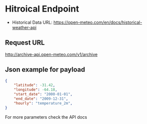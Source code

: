 # Hitroical Endpoint

- Historical Data URL: https://open-meteo.com/en/docs/historical-weather-api

## Request URL

http://archive-api.open-meteo.com/v1/archive

## Json example for payload

```json
{
    "latitude": -31.42,
    "longitude": -64.18,
    "start_date": "2000-01-01",
    "end_date": "2009-12-31",
    "hourly": "temperature_2m",
}
```

For more parameters check the API docs